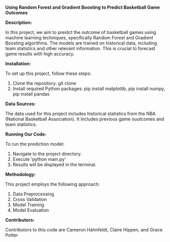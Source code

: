 **Using Random Forest and Gradient Boosting to Predict Basketball Game Outcomes**

**Description:**

In this project, we aim to preidct the outcome of basketball games using machine learning techniques, specifically Random Forest and Gradient Boosting algorithms. The models are trained on historical data, including team statistics and other relevant information. This is crucial to forecast game results with high accuracy.

**Installation:**

To set up this project, follow these steps:

1. Clone the repository: git clone
2. Install required Python packages: pip install matplotlib, pip install numpy, pip install pandas

**Data Sources:**

The data used for this project includes historical statistics from the NBA (National Basketball Association). It includes previous game ouutcomes and team statistics.

**Running Our Code:**

To run the prediction model:
1. Navigate to the project directory.
2. Execute 'python main.py'
3. Results will be displayed in the terminal.

**Methodology:**

This project employs the following approach:

1. Data Preprocessing
2. Cross Validation
3. Model Training
4. Model Evaluation

**Contributors:**

Contributors to this code are Cameron Hahnfeldt, Claire Hippen, and Grace Potter
